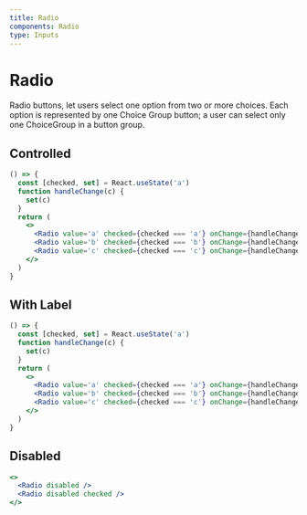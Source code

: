 ```yaml
---
title: Radio
components: Radio
type: Inputs
---
```


# Radio

<p class="description">Radio buttons, let users select one option from two or more choices. Each option is represented by one Choice Group button; a user can select only one ChoiceGroup in a button group.</p>

## Controlled

```jsx
() => {
  const [checked, set] = React.useState('a')
  function handleChange(c) {
    set(c)
  }
  return (
    <>
      <Radio value='a' checked={checked === 'a'} onChange={handleChange} />
      <Radio value='b' checked={checked === 'b'} onChange={handleChange} />
      <Radio value='c' checked={checked === 'c'} onChange={handleChange} />
    </>
  )
}
```

## With Label

```jsx
() => {
  const [checked, set] = React.useState('a')
  function handleChange(c) {
    set(c)
  }
  return (
    <>
      <Radio value='a' checked={checked === 'a'} onChange={handleChange}>aaa</Radio>
      <Radio value='b' checked={checked === 'b'} onChange={handleChange}>bbb</Radio>
      <Radio value='c' checked={checked === 'c'} onChange={handleChange}>ccc</Radio>
    </>
  )
}
```

## Disabled

```jsx
<>
  <Radio disabled />
  <Radio disabled checked />
</>
```

